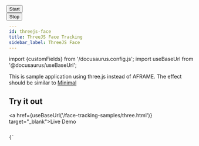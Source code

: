 ```yaml
---
id: threejs-face
title: ThreeJS Face Tracking
sidebar_label: ThreeJS Face
---
```


import {customFields} from '/docusaurus.config.js';
import useBaseUrl from '@docusaurus/useBaseUrl';

This is sample application using three.js instead of AFRAME. The effect should be similar to <a href="../face-tracking-examples/minimal">Minimal</a>

## Try it out
<a href={useBaseUrl('/face-tracking-samples/three.html')} target="_blank">Live Demo</a>

<code>
{`
<html>
  <head>
    <script type="importmap">
    {
      "imports": {
	"three": "https://unpkg.com/three@0.160.0/build/three.module.js",
	"three/addons/": "https://unpkg.com/three@0.160.0/examples/jsm/",
	"mindar-face-three":"https://cdn.jsdelivr.net/npm/mind-ar@${customFields.libVersion}/dist/mindar-face-three.prod.js"
      }
    }
    </script>
    <script type="module">
      import * as THREE from 'three';
      import { MindARThree } from 'mindar-face-three';
      const mindarThree = new MindARThree({
	container: document.querySelector("#container"),
      });
      const {renderer, scene, camera} = mindarThree;
      const anchor = mindarThree.addAnchor(1);
      const geometry = new THREE.SphereGeometry( 0.1, 32, 16 );
      const material = new THREE.MeshBasicMaterial( {color: 0x00ffff, transparent: true, opacity: 0.5} );
      const sphere = new THREE.Mesh( geometry, material );
      anchor.group.add(sphere);
      const start = async() => {
	await mindarThree.start();
	renderer.setAnimationLoop(() => {
	  renderer.render(scene, camera);
	});
      }
      const startButton = document.querySelector("#startButton");
      startButton.addEventListener("click", () => {
	start();
      });
      stopButton.addEventListener("click", () => {
	mindarThree.stop();
	mindarThree.renderer.setAnimationLoop(null);
      });
    </script>
    <style>
      body {
	margin: 0;
      }
      #container {
	width: 100vw;
	height: 100vh;
	position: relative;
	overflow: hidden;
      }
      #control {
	position: fixed;
	top: 0;
	left: 0;
	z-index: 2;
      }
    </style>
  </head>
  <body>
    <div id="control">
      <button id="startButton">Start</button>
      <button id="stopButton">Stop</button>
    </div>
    <div id="container">
    </div>
  </body>
</html>
`}
</code>
